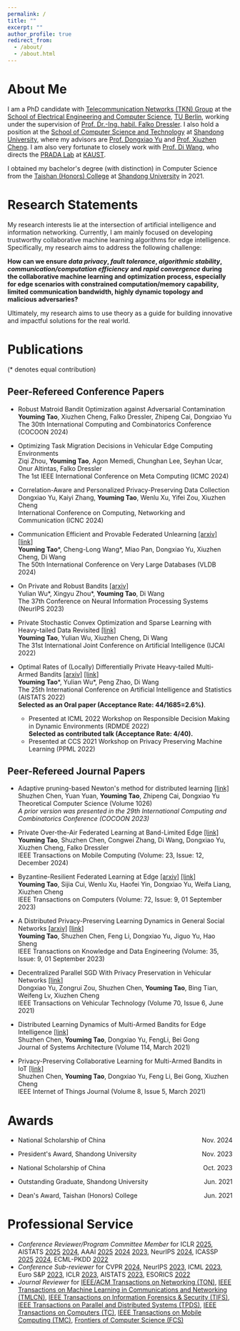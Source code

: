 ```yaml
---
permalink: /
title: ""
excerpt: ""
author_profile: true
redirect_from: 
  - /about/
  - /about.html
---
```


<!--
{% if site.google_scholar_stats_use_cdn %}
{% assign gsDataBaseUrl = "https://cdn.jsdelivr.net/gh/" | append: site.repository | append: "@" %}
{% else %}
{% assign gsDataBaseUrl = "https://raw.githubusercontent.com/" | append: site.repository | append: "/" %}
{% endif %}
{% assign url = gsDataBaseUrl | append: "google-scholar-stats/gs_data_shieldsio.json" %}
-->

<span class='anchor' id='about-me'></span>

# About Me

I am a PhD candidate with [Telecommunication Networks (TKN) Group](https://www2.tkn.tu-berlin.de/) at the [School of Electrical Engineering and Computer Science](https://www.tu.berlin/eecs/), [TU Berlin](https://www.tu.berlin/), working under the supervision of [Prof. Dr.-Ing. habil. Falko Dressler](https://www2.tkn.tu-berlin.de/team/dressler/). I also hold a position at the [School of Computer Science and Technology](https://www.cs.sdu.edu.cn/) at [Shandong University](https://www.sdu.edu.cn/), where my advisors are [Prof. Dongxiao Yu](https://scholar.google.com/citations?user=hiQxuHYAAAAJ) and [Prof. Xiuzhen Cheng](https://scholar.google.com/citations?user=O1yGhH0AAAAJ). I am also very fortunate to closely work with [Prof. Di Wang](https://shao3wangdi.github.io/), who directs the [PRADA Lab](https://pradalab1.github.io/) at [KAUST](https://www.kaust.edu.sa/en/).

I obtained my bachelor's degree (with distinction) in Computer Science from the [Taishan (Honors) College](https://www.tsxt.sdu.edu.cn/) at [Shandong University](https://www.sdu.edu.cn/) in 2021.

<!--
***Opening Positions:* If you are a TU Berlin student who is interested in doing a bachelor/master thesis on Distributed Machine Learning/Reinforcement Learning related topics within the TKN Group, feel free to drop me an email.**
-->

<!-- My most recent cv can be found [here]() -->

# Research Statements

My research interests lie at the intersection of artificial intelligence and information networking. Currently, I am mainly focused on developing trustworthy collaborative machine learning algorithms for edge intelligence. Specifically, my research aims to address the following challenge:

**How can we ensure *data privacy*, *fault tolerance*, *algorithmic stability*, *communication/computation efficiency* and *rapid convergence* during the collaborative machine learning and optimization process, especially for edge scenarios with constrained computation/memory capability, limited communication bandwidth, highly dynamic topology and malicious adversaries?**

Ultimately, my research aims to use theory as a guide for building innovative and impactful solutions for the real world.


# Publications  

(\* denotes equal contribution)


## Peer-Refereed Conference Papers

- Robust Matroid Bandit Optimization against Adversarial Contamination  
**Youming Tao**, Xiuzhen Cheng, Falko Dressler, Zhipeng Cai, Dongxiao Yu  
The 30th International Computing and Combinatorics Conference (COCOON 2024)  

- Optimizing Task Migration Decisions in Vehicular Edge Computing Environments  
Ziqi Zhou, **Youming Tao**, Agon Memedi, Chunghan Lee, Seyhan Ucar, Onur Altintas, Falko Dressler  
The 1st IEEE International Conference on Meta Computing (ICMC 2024)  

- Correlation-Aware and Personalized Privacy-Preserving Data Collection  
Dongxiao Yu, Kaiyi Zhang, **Youming Tao**, Wenlu Xu, Yifei Zou, Xiuzhen Cheng  
International Conference on Computing, Networking and Communication (ICNC 2024)  

- Communication Efficient and Provable Federated Unlearning [[arxiv]](https://arxiv.org/abs/2401.11018) [[link]](https://www.vldb.org/pvldb/vol17/p1119-wang.pdf)  
**Youming Tao**\*, Cheng-Long Wang\*, Miao Pan, Dongxiao Yu, Xiuzhen Cheng, Di Wang  
The 50th International Conference on Very Large Databases (VLDB 2024)  

- On Private and Robust Bandits [[arxiv]](https://arxiv.org/pdf/2302.02526.pdf)  
Yulian Wu\*, Xingyu Zhou\*, **Youming Tao**, Di Wang  
The 37th Conference on Neural Information Processing Systems (NeurIPS 2023)  

- Private Stochastic Convex Optimization and Sparse Learning with Heavy-tailed Data Revisited  [[link]](https://www.ijcai.org/proceedings/2022/548)  
**Youming Tao**, Yulian Wu, Xiuzhen Cheng, Di Wang  
The 31st International Joint Conference on Artificial Intelligence (IJCAI 2022)

- Optimal Rates of (Locally) Differentially Private Heavy-tailed Multi-Armed Bandits [[arxiv]](https://arxiv.org/abs/2106.02575)  [[link]](https://proceedings.mlr.press/v151/tao22a.html)  
**Youming Tao**\*, Yulian Wu\*, Peng Zhao, Di Wang  
The 25th International Conference on Artificial Intelligence and Statistics (AISTATS 2022)  
**Selected as an Oral paper (Acceptance Rate: 44/1685=2.6%)**.
  - Presented at ICML 2022 Workshop on Responsible Decision Making in Dynamic Environments (RDMDE 2022)  
  **Selected as contributed talk (Acceptance Rate: 4/40).**
  - Presented at CCS 2021 Workshop on Privacy Preserving Machine Learning (PPML 2022)


## Peer-Refereed Journal Papers

- Adaptive pruning-based Newton's method for distributed learning [[link]](https://www.sciencedirect.com/science/article/pii/S0304397524006042)  
Shuzhen Chen, Yuan Yuan, **Youming Tao**, Zhipeng Cai, Dongxiao Yu  
Theoretical Computer Science (Volume 1026)  
*A prior version was presented in the 29th International Computing and Combinatorics Conference (COCOON 2023)*  

- Private Over-the-Air Federated Learning at Band-Limited Edge [[link]](https://ieeexplore.ieee.org/abstract/document/10552080)  
**Youming Tao**, Shuzhen Chen, Congwei Zhang, Di Wang, Dongxiao Yu, Xiuzhen Cheng, Falko Dressler  
IEEE Transactions on Mobile Computing (Volume: 23, Issue: 12, December 2024)  

- Byzantine-Resilient Federated Learning at Edge [[arxiv]](https://arxiv.org/abs/2303.10434) [[link]](https://ieeexplore.ieee.org/abstract/document/10070815)  
**Youming Tao**, Sijia Cui, Wenlu Xu, Haofei Yin, Dongxiao Yu, Weifa Liang, Xiuzhen Cheng  
IEEE Transactions on Computers (Volume: 72, Issue: 9, 01 September 2023)  

- A Distributed Privacy-Preserving Learning Dynamics in General Social Networks [[arxiv]](https://arxiv.org/pdf/2011.09845v2.pdf)  [[link]](https://ieeexplore.ieee.org/document/10035414)  
**Youming Tao**, Shuzhen Chen, Feng Li, Dongxiao Yu, Jiguo Yu, Hao Sheng  
IEEE Transactions on Knowledge and Data Engineering (Volume: 35, Issue: 9, 01 September 2023)

- Decentralized Parallel SGD With Privacy Preservation in Vehicular Networks [[link]](https://ieeexplore.ieee.org/abstract/document/9374104)  
Dongxiao Yu, Zongrui Zou, Shuzhen Chen, **Youming Tao**, Bing Tian, Weifeng Lv, Xiuzhen Cheng  
IEEE Transactions on Vehicular Technology (Volume 70, Issue 6, June 2021)

- Distributed Learning Dynamics of Multi-Armed Bandits for Edge Intelligence  [[link]](https://www.sciencedirect.com/science/article/abs/pii/S1383762120301806)  
Shuzhen Chen, **Youming Tao**, Dongxiao Yu, FengLi, Bei Gong  
Journal of Systems Architecture (Volume 114, March 2021)

- Privacy-Preserving Collaborative Learning for Multi-Armed Bandits in IoT [[link]](https://ieeexplore.ieee.org/abstract/document/9165854)  
Shuzhen Chen, **Youming Tao**, Dongxiao Yu, Feng Li, Bei Gong, Xiuzhen Cheng  
IEEE Internet of Things Journal (Volume 8, Issue 5, March 2021) 


# Awards
- <p style="text-align:left;">
  National Scholarship of China
  <span style="float:right;">
  Nov. 2024
  </span>
  </p>
- <p style="text-align:left;">
  President's Award, Shandong University
  <span style="float:right;">
  Nov. 2023
  </span>
  </p>
- <p style="text-align:left;">
  National Scholarship of China
  <span style="float:right;">
  Oct. 2023
  </span>
  </p>
- <p style="text-align:left;">
  Outstanding Graduate, Shandong University
  <span style="float:right;">
  Jun. 2021
  </span>
  </p>
- <p style="text-align:left;">
  Dean's Award, Taishan (Honors) College
  <span style="float:right;">
  Jun. 2021
  </span>
  </p>



# Professional Service
- *Conference Reviewer/Program Committee Member* for ICLR [2025](https://iclr.cc/Conferences/2025), AISTATS [2025](https://aistats.org/aistats2025/index.html) [2024](https://aistats.org/aistats2024/), AAAI [2025](https://aaai.org/conference/aaai/aaai-25/) [2024](https://aaai.org/aaai-conference/) [2023](https://aaai.org/Conferences/AAAI-23/), NeurIPS [2024](https://neurips.cc/Conferences/2024), ICASSP [2025](https://2025.ieeeicassp.org/) [2024](https://2024.ieeeicassp.org/), ECML-PKDD [2022](https://2022.ecmlpkdd.org/)
- *Conference Sub-reviewer* for CVPR [2024](https://cvpr.thecvf.com/Conferences/2024), NeurIPS [2023](https://nips.cc/Conferences/2023), ICML [2023](https://icml.cc/Conferences/2023), Euro S&P [2023](https://www.ieee-security.org/TC/EuroSP2023/), ICLR [2023](https://iclr.cc/Conferences/2023), AISTATS [2023](http://aistats.org/aistats2023/), ESORICS [2022](https://esorics2022.compute.dtu.dk/index.html)
- *Journal Reviewer* for [IEEE/ACM Transactions on Networking (TON)](https://sites.google.com/view/ieee-acm-ton/home), [IEEE Transactions on Machine Learning in Communications and Networking (TMLCN)](https://www.comsoc.org/publications/journals/ieee-tmlcn), [IEEE Transactions on Information Forensics & Security (TIFS)](https://ieeexplore.ieee.org/xpl/RecentIssue.jsp?punumber=10206), [IEEE Transactions on Parallel and Distributed Systems (TPDS)](https://www.computer.org/csdl/journal/td), [IEEE Transactions on Computers (TC)](https://www.computer.org/csdl/journal/tc), [IEEE Transactions on Mobile Computing (TMC)](https://www.computer.org/csdl/journal/tm), [Frontiers of Computer Science (FCS)](https://www.springer.com/journal/11704)


<!-- #  Educations
- *2019.06 - 2022.04 (now)*, Lorem ipsum dolor sit amet, consectetur adipiscing elit. Vivamus ornare aliquet ipsum, ac tempus justo dapibus sit amet. 
- *2015.09 - 2019.06*, Lorem ipsum dolor sit amet, consectetur adipiscing elit. Vivamus ornare aliquet ipsum, ac tempus justo dapibus sit amet. 

# Invited Talks
- *2021.06*, Lorem ipsum dolor sit amet, consectetur adipiscing elit. Vivamus ornare aliquet ipsum, ac tempus justo dapibus sit amet. 
- *2021.03*, Lorem ipsum dolor sit amet, consectetur adipiscing elit. Vivamus ornare aliquet ipsum, ac tempus justo dapibus sit amet.  \| [\[video\]](https://github.com/)

#  Internships
- *2019.05 - 2020.02*, [Lorem](https://github.com/), China.
-->
